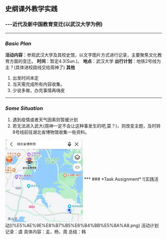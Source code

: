 ## 史纲课外教学实践
### ---近代及新中国教育变迁(以武汉大学为例)
***
### *Basic Plan*
**活动内容**：参观武汉大学及其校史馆，以文字图片方式进行记录，主要聚焦文化教育方面的变迁。
**时间**：暂定4.3(Sun.)。
**地点**：武汉大学
**出行计划**：地铁2号线为主？(具体进校路线交给周神了)
**其他**
1. 出发时间未定
2. 当天需完成所有内容收集。
3. 少说多做，办完事情再嗨皮
***
### *Some Situation*
1. 遇到疫情或者天气因素则暂缓计划
2. 若无法进入武大(周神一定不会让这种事发生的吧,莫？)，则改变主题，及时转8号线前往湖北省博物馆收集一些资料。 
<img src="地图.jpg" alt="地图" width="250" align="middle"/>
***
### *Task Assignment*
![实践活动](%E5%AE%9E%E8%B7%B5%E6%B4%BB%E5%8A%A8.png)
活动计划记录：虞
具体内容：孟，杨，周
总结：韩